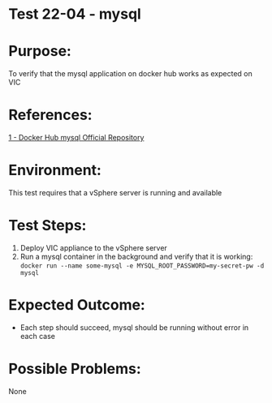 Test 22-04 - mysql
=======

# Purpose:
To verify that the mysql application on docker hub works as expected on VIC

# References:
[1 - Docker Hub mysql Official Repository](https://hub.docker.com/_/mysql/)

# Environment:
This test requires that a vSphere server is running and available

# Test Steps:
1. Deploy VIC appliance to the vSphere server
2. Run a mysql container in the background and verify that it is working:  
`docker run --name some-mysql -e MYSQL_ROOT_PASSWORD=my-secret-pw -d mysql`

# Expected Outcome:
* Each step should succeed, mysql should be running without error in each case

# Possible Problems:
None
